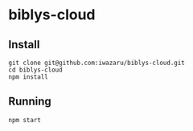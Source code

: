 # biblys-cloud

## Install

    git clone git@github.com:iwazaru/biblys-cloud.git
    cd biblys-cloud
    npm install
  
## Running

    npm start
